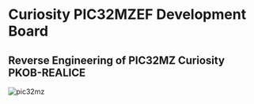 # Curiosity PIC32MZEF Development Board

## Reverse Engineering of PIC32MZ Curiosity PKOB-REALICE

![pic32mz](https://microchipdeveloper.com/local--files/boards-i:curiosity-pic32mz/PIC32MZ-CURIOSITY.png)
